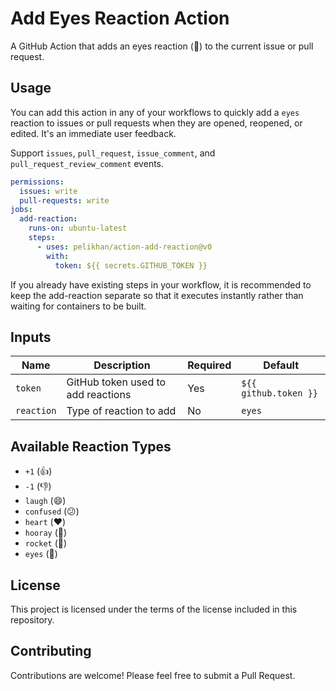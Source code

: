 # Add Eyes Reaction Action

A GitHub Action that adds an eyes reaction (👀) to the current issue or pull request.

## Usage

You can add this action in any of your workflows to quickly
add a `eyes` reaction to issues or pull requests when they are opened, reopened, or edited. It's an immediate user feedback.

Support `issues`, `pull_request`, `issue_comment`, and `pull_request_review_comment` events.

```yaml
permissions:
  issues: write
  pull-requests: write
jobs:
  add-reaction:
    runs-on: ubuntu-latest
    steps:
      - uses: pelikhan/action-add-reaction@v0
        with:
          token: ${{ secrets.GITHUB_TOKEN }}
```

If you already have existing steps in your workflow,
it is recommended to keep the add-reaction separate
so that it executes instantly rather than waiting
for containers to be built.

## Inputs

| Name | Description | Required | Default |
|------|-------------|----------|---------|
| `token` | GitHub token used to add reactions | Yes | `${{ github.token }}` |
| `reaction` | Type of reaction to add | No | `eyes` |

## Available Reaction Types

- `+1` (👍)
- `-1` (👎)
- `laugh` (😄)
- `confused` (😕)
- `heart` (❤️)
- `hooray` (🎉)
- `rocket` (🚀)
- `eyes` (👀)

## License

This project is licensed under the terms of the license included in this repository.

## Contributing

Contributions are welcome! Please feel free to submit a Pull Request.
